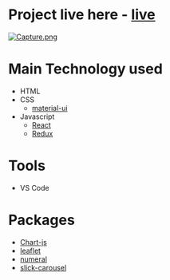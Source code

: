 # Project live here - [live](https://covid-tracker754.netlify.app/)

[![Capture.png](https://i.postimg.cc/wTGMTs5F/Capture.png)](https://postimg.cc/qz241q5C)

# Main Technology used 
  * HTML
  * CSS
    * [material-ui](https://material-ui.com/)
  * Javascript
    * [React](https://reactjs.org/)
    * [Redux](https://redux.js.org/)
    
# Tools
  * VS Code
  
# Packages
  * [Chart-js](https://www.chartjs.org/)
  * [leaflet](https://leafletjs.com/)
  * [numeral](http://numeraljs.com/)
  * [slick-carousel](https://kenwheeler.github.io/slick/)
